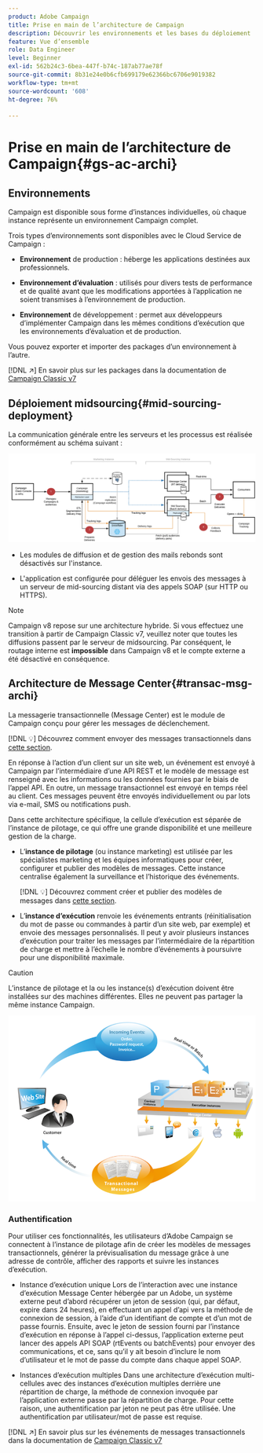 ```yaml
---
product: Adobe Campaign
title: Prise en main de l’architecture de Campaign
description: Découvrir les environnements et les bases du déploiement
feature: Vue d’ensemble
role: Data Engineer
level: Beginner
exl-id: 562b24c3-6bea-447f-b74c-187ab77ae78f
source-git-commit: 8b31e24e0b6cfb699179e62366bc6706e9019382
workflow-type: tm+mt
source-wordcount: '608'
ht-degree: 76%

---
```


# Prise en main de l’architecture de Campaign{#gs-ac-archi}

## Environnements

Campaign est disponible sous forme d’instances individuelles, où chaque instance représente un environnement Campaign complet.

Trois types d’environnements sont disponibles avec le Cloud Service de Campaign :

* **Environnement** de production : héberge les applications destinées aux professionnels.

* **Environnement d’évaluation** : utilisés pour divers tests de performance et de qualité avant que les modifications apportées à l’application ne soient transmises à l’environnement de production.

* **Environnement** de développement : permet aux développeurs d’implémenter Campaign dans les mêmes conditions d’exécution que les environnements d’évaluation et de production.

Vous pouvez exporter et importer des packages d’un environnement à l’autre.

[!DNL :arrow_upper_right:] En savoir plus sur les packages dans la documentation de  [Campaign Classic v7](https://experienceleague.adobe.com/docs/campaign-classic/using/getting-started/administration-basics/working-with-data-packages.html)

## Déploiement midsourcing{#mid-sourcing-deployment}

La communication générale entre les serveurs et les processus est réalisée conformément au schéma suivant :

![](assets/architecture.png)

* Les modules de diffusion et de gestion des mails rebonds sont désactivés sur l&#39;instance.

* L&#39;application est configurée pour déléguer les envois des messages à un serveur de mid-sourcing distant via des appels SOAP (sur HTTP ou HTTPS).

>[!NOTE]
>
> Campaign v8 repose sur une architecture hybride. Si vous effectuez une transition à partir de Campaign Classic v7, veuillez noter que toutes les diffusions passent par le serveur de midsourcing.
> Par conséquent, le routage interne est **impossible** dans Campaign v8 et le compte externe a été désactivé en conséquence.

## Architecture de Message Center{#transac-msg-archi}

La messagerie transactionnelle (Message Center) est le module de Campaign conçu pour gérer les messages de déclenchement.

[!DNL :bulb:] Découvrez comment envoyer des messages transactionnels dans [cette section](../send/transactional.md).

En réponse à l’action d’un client sur un site web, un événement est envoyé à Campaign par l’intermédiaire d’une API REST et le modèle de message est renseigné avec les informations ou les données fournies par le biais de l’appel API. En outre, un message transactionnel est envoyé en temps réel au client. Ces messages peuvent être envoyés individuellement ou par lots via e-mail, SMS ou notifications push.

Dans cette architecture spécifique, la cellule d’exécution est séparée de l’instance de pilotage, ce qui offre une grande disponibilité et une meilleure gestion de la charge.

* L’**instance de pilotage** (ou instance marketing) est utilisée par les spécialistes marketing et les équipes informatiques pour créer, configurer et publier des modèles de messages. Cette instance centralise également la surveillance et l’historique des événements.

   [!DNL :bulb:] Découvrez comment créer et publier des modèles de messages dans  [cette section](../send/transactional.md).

* L’**instance d’exécution** renvoie les événements entrants (réinitialisation du mot de passe ou commandes à partir d’un site web, par exemple) et envoie des messages personnalisés. Il peut y avoir plusieurs instances d’exécution pour traiter les messages par l’intermédiaire de la répartition de charge et mettre à l’échelle le nombre d’événements à poursuivre pour une disponibilité maximale.

>[!CAUTION]
>
>L’instance de pilotage et la ou les instance(s) d’exécution doivent être installées sur des machines différentes. Elles ne peuvent pas partager la même instance Campaign.

![](assets/messagecenter_diagram.png)

### Authentification

Pour utiliser ces fonctionnalités, les utilisateurs d’Adobe Campaign se connectent à l’instance de pilotage afin de créer les modèles de messages transactionnels, générer la prévisualisation du message grâce à une adresse de contrôle, afficher des rapports et suivre les instances d’exécution.

* Instance d’exécution unique
Lors de l’interaction avec une instance d’exécution Message Center hébergée par un Adobe, un système externe peut d’abord récupérer un jeton de session (qui, par défaut, expire dans 24 heures), en effectuant un appel d’api vers la méthode de connexion de session, à l’aide d’un identifiant de compte et d’un mot de passe fournis.
Ensuite, avec le jeton de session fourni par l’instance d’exécution en réponse à l’appel ci-dessus, l’application externe peut lancer des appels API SOAP (rtEvents ou batchEvents) pour envoyer des communications, et ce, sans qu’il y ait besoin d’inclure le nom d’utilisateur et le mot de passe du compte dans chaque appel SOAP.

* Instances d’exécution multiples
Dans une architecture d’exécution multi-cellules avec des instances d’exécution multiples derrière une répartition de charge, la méthode de connexion invoquée par l’application externe passe par la répartition de charge. Pour cette raison, une authentification par jeton ne peut pas être utilisée. Une authentification par utilisateur/mot de passe est requise.

[!DNL :arrow_upper_right:] En savoir plus sur les événements de messages transactionnels dans la documentation de  [Campaign Classic v7](https://experienceleague.adobe.com/docs/campaign-classic/using/transactional-messaging/processing/event-description.html#about-transactional-messaging-datamodel)